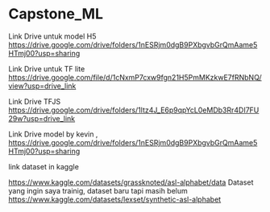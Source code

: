# Capstone_ML
Link Drive untuk model H5
https://drive.google.com/drive/folders/1nESRjm0dgB9PXbgvbGrQmAame5HTmj00?usp=sharing

Link Drive untuk TF lite
https://drive.google.com/file/d/1cNxmP7cxw9fgn21H5PmMKzkwE7fRNbNQ/view?usp=drive_link

Link Drive TFJS
https://drive.google.com/drive/folders/1ltz4J_E6p9qpYcL0eMDb3Rr4DI7FU29w?usp=drive_link

Link Drive model by kevin , 
https://drive.google.com/drive/folders/1nESRjm0dgB9PXbgvbGrQmAame5HTmj00?usp=sharing

link dataset in kaggle

https://www.kaggle.com/datasets/grassknoted/asl-alphabet/data
Dataset yang ingin saya trainig, dataset baru tapi masih belum
https://www.kaggle.com/datasets/lexset/synthetic-asl-alphabet
